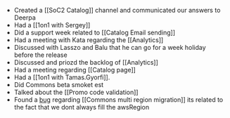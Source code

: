 * Created a [[SoC2 Catalog]] channel and communicated our answers to Deerpa
* Had a [[1on1 with Sergey]]
* Did a support week related to [[Catalog Email sending]]
* Had a meeting with Kata regarding the [[Analytics]]
* Discussed with Lasszo and Balu that he can go for a week holiday before the release
* Discussed and priozd the backlog of [[Analytics]]
* Had a meeting regarding [[Catalog page]]
* Had a [[1on1 with Tamas.Gyorfi]]. 
* Did Commons beta smoket est
* Talked about the [[Promo code validation]]
* Found a [bug](https://instructure.atlassian.net/browse/PHO-4352) regarding [[Commons multi region migration]] its related to the fact that we dont always fill the awsRegion